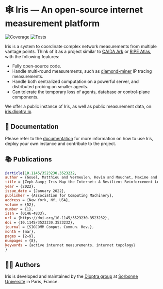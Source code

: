 # 🕸️ Iris — An open-source internet measurement platform

[![Coverage](https://img.shields.io/codecov/c/github/dioptra-io/iris?logo=codecov&logoColor=white)](https://app.codecov.io/gh/dioptra-io/iris)
[![Tests](https://img.shields.io/github/actions/workflow/status/dioptra-io/iris/tests.yml?logo=github&label=tests)](https://github.com/dioptra-io/iris/actions/workflows/tests.yml)

Iris is a system to coordinate complex network measurements from multiple vantage points.
Think of it as a project similar to [CAIDA Ark](https://www.caida.org/projects/ark/) or [RIPE Atlas](https://atlas.ripe.net), with the following features:
- Fully open-source code.
- Handle multi-round measurements, such as [diamond-miner](https://github.com/dioptra-io/diamond-miner) IP tracing measurements.
- Handle both centralized computation on a powerful server, and distributed probing on smaller agents.
- Can tolerate the temporary loss of agents, database or control-plane components.

We offer a public instance of Iris, as well as public measurement data, on [iris.dioptra.io](https://iris.dioptra.io).

## 📖 Documentation

Please refer to the [documentation](https://dioptra-io.github.io/iris/) for more information on how to use Iris, deploy your own instance and contribute to the project.

## 📚 Publications

```bibtex
@article{10.1145/3523230.3523232,
author = {Gouel, Matthieu and Vermeulen, Kevin and Mouchet, Maxime and Rohrer, Justin P. and Fourmaux, Olivier and Friedman, Timur},
title = {Zeph &amp; Iris Map the Internet: A Resilient Reinforcement Learning Approach to Distributed IP Route Tracing},
year = {2022},
issue_date = {January 2022},
publisher = {Association for Computing Machinery},
address = {New York, NY, USA},
volume = {52},
number = {1},
issn = {0146-4833},
url = {https://doi.org/10.1145/3523230.3523232},
doi = {10.1145/3523230.3523232},
journal = {SIGCOMM Comput. Commun. Rev.},
month = {mar},
pages = {2–9},
numpages = {8},
keywords = {active internet measurements, internet topology}
}
```

## 🧑‍💻 Authors

Iris is developed and maintained by the [Dioptra group](https://dioptra.io) at [Sorbonne Université](https://www.sorbonne-universite.fr) in Paris, France.
